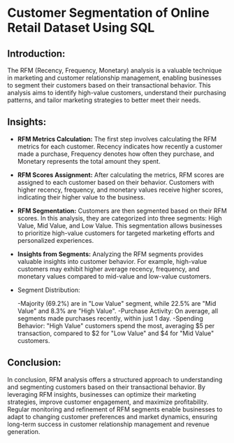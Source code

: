 # Customer Segmentation of Online Retail Dataset Using SQL

## Introduction:
The RFM (Recency, Frequency, Monetary) analysis is a valuable technique in marketing and customer relationship management, enabling businesses to segment their customers based on their transactional behavior. This analysis aims to identify high-value customers, understand their purchasing patterns, and tailor marketing strategies to better meet their needs.

## Insights:
- **RFM Metrics Calculation:** The first step involves calculating the RFM metrics for each customer. Recency indicates how recently a customer made a purchase, Frequency denotes how often they purchase, and Monetary represents the total amount they spent.
  
- **RFM Scores Assignment:** After calculating the metrics, RFM scores are assigned to each customer based on their behavior. Customers with higher recency, frequency, and monetary values receive higher scores, indicating their higher value to the business.
  
- **RFM Segmentation:** Customers are then segmented based on their RFM scores. In this analysis, they are categorized into three segments: High Value, Mid Value, and Low Value. This segmentation allows businesses to prioritize high-value customers for targeted marketing efforts and personalized experiences.
  
- **Insights from Segments:** Analyzing the RFM segments provides valuable insights into customer behavior. For example, high-value customers may exhibit higher average recency, frequency, and monetary values compared to mid-value and low-value customers.
- Segment Distribution:

    -Majority (69.2%) are in "Low Value" segment, while 22.5% are "Mid Value" and 8.3% are "High Value".
    -Purchase Activity: On average, all segments made purchases recently, within just 1 day.
-Spending Behavior: "High Value" customers spend the most, averaging $5 per transaction, compared to $2 for "Low Value" and $4 for "Mid Value" customers.

## Conclusion:
In conclusion, RFM analysis offers a structured approach to understanding and segmenting customers based on their transactional behavior. By leveraging RFM insights, businesses can optimize their marketing strategies, improve customer engagement, and maximize profitability. Regular monitoring and refinement of RFM segments enable businesses to adapt to changing customer preferences and market dynamics, ensuring long-term success in customer relationship management and revenue generation.
